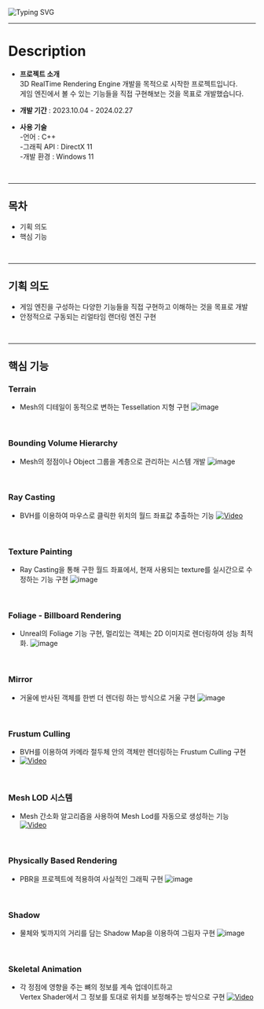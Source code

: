 ![Typing SVG](https://readme-typing-svg.demolab.com?font=Fira+Code&size=30&pause=1000&width=435&lines=3D+Rendering+Engine)

---
# Description
- **프로젝트 소개** <br>
  3D RealTime Rendering Engine 개발을 목적으로 시작한 프로젝트입니다.<br>
  게임 엔진에서 볼 수 있는 기능들을 직접 구현해보는 것을 목표로 개발했습니다.

- **개발 기간** : 2023.10.04 - 2024.02.27
- **사용 기술** <br>
-언어 : C++<br>
-그래픽 API : DirectX 11 <br>
-개발 환경 : Windows 11
<br>

---
## 목차
- 기획 의도
- 핵심 기능
<br>

---
## 기획 의도
- 게임 엔진을 구성하는 다양한 기능들을 직접 구현하고 이해하는 것을 목표로 개발
- 안정적으로 구동되는 리얼타임 랜더링 엔진 구현
<br>

---
## 핵심 기능
### Terrain
- Mesh의 디테일이 동적으로 변하는 Tessellation 지형 구현
![image](https://github.com/user-attachments/assets/54455143-a419-4eb7-8969-296a2785d5c6)
<br>

### Bounding Volume Hierarchy
- Mesh의 정점이나 Object 그룹을 계층으로 관리하는 시스템 개발
![image](https://github.com/user-attachments/assets/c88fb983-70ca-406e-a99c-0630731c4c1c)
<br>

### Ray Casting
- BVH를 이용하여 마우스로 클릭한 위치의 월드 좌표값 추출하는 기능
[![Video](https://github.com/user-attachments/assets/a0a560ec-b352-4de2-a9b3-cdf0c540a349)](https://www.youtube.com/watch?time_continue=21&v=Ml560jTlHRk&embeds_referring_euri=https%3A%2F%2Fwww.notion.so%2F&source_ve_path=MjM4NTE)
<br>


### Texture Painting
- Ray Casting을 통해 구한 월드 좌표에서, 현재 사용되는 texture를 실시간으로 수정하는 기능 구현
 ![image](https://github.com/user-attachments/assets/75bf1e76-64c5-4c20-8261-a228ad51aff4)
<br>

### Foliage - Billboard Rendering
- Unreal의 Foliage 기능 구현, 멀리있는 객체는 2D 이미지로 렌더링하여 성능 최적화.
![image](https://github.com/user-attachments/assets/61e72c1f-ee23-4d2c-94ad-67237f070cdb)
<br>

### Mirror
- 거울에 반사된 객체를 한번 더 렌더링 하는 방식으로 거울 구현
![image](https://github.com/user-attachments/assets/2e183d50-8eec-459f-bc16-1ff3ac2bf942)
<br>

### Frustum Culling
- BVH를 이용하여 카메라 절두체 안의 객체만 렌더링하는 Frustum Culling 구현
- [![Video](https://github.com/user-attachments/assets/8ccc8316-5975-4315-88c7-f17422dedb45)](https://www.youtube.com/watch?time_continue=21&v=bqTtRdFjOnk&embeds_referring_euri=https%3A%2F%2Fwww.notion.so%2F&source_ve_path=MjM4NTE)
<br>

### Mesh LOD 시스템
- Mesh 간소화 알고리즘을 사용하여 Mesh Lod를 자동으로 생성하는 기능
[![Video](https://github.com/user-attachments/assets/6525b4af-0c6e-4f70-8f23-ec887abdac30)](https://www.youtube.com/watch?time_continue=21&v=AlE7ONOuRWQ&embeds_referring_euri=https%3A%2F%2Fwww.notion.so%2F&source_ve_path=MjM4NTE)
<br>

### Physically Based Rendering
- PBR을 프로젝트에 적용하여 사실적인 그래픽 구현
![image](https://github.com/user-attachments/assets/8f609587-9619-4784-81a3-ab2d7225a202)
<br>

### Shadow
- 물체와 빛까지의 거리를 담는 Shadow Map을 이용하여 그림자 구현
![image](https://github.com/user-attachments/assets/a1fe390d-db50-464d-b120-921373cc02c3)
<br>

### Skeletal Animation
- 각 정점에 영향을 주는 뼈의 정보를 계속 업데이트하고<br>
  Vertex Shader에서 그 정보를 토대로 위치를 보정해주는 방식으로 구현
[![Video](https://github.com/user-attachments/assets/242dc133-8a7d-4976-970a-ac0a56cad0d9)](https://www.youtube.com/watch?time_continue=21&v=QVtPTIfkE-E&embeds_referring_euri=https%3A%2F%2Fwww.notion.so%2F&source_ve_path=MjM4NTE)

